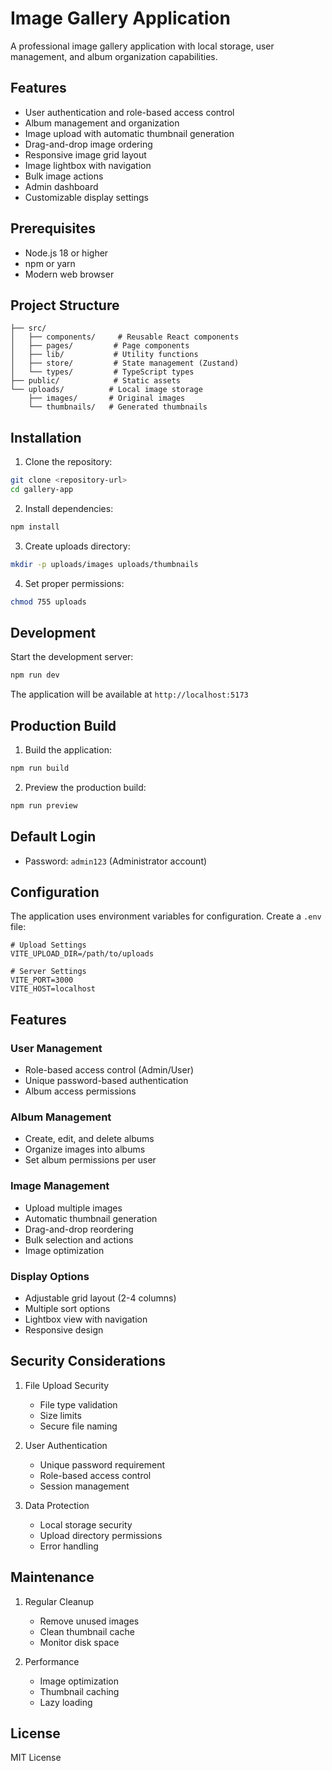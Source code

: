 # Image Gallery Application

A professional image gallery application with local storage, user management, and album organization capabilities.

## Features

- User authentication and role-based access control
- Album management and organization
- Image upload with automatic thumbnail generation
- Drag-and-drop image ordering
- Responsive image grid layout
- Image lightbox with navigation
- Bulk image actions
- Admin dashboard
- Customizable display settings

## Prerequisites

- Node.js 18 or higher
- npm or yarn
- Modern web browser

## Project Structure

```
├── src/
│   ├── components/     # Reusable React components
│   ├── pages/         # Page components
│   ├── lib/           # Utility functions
│   ├── store/         # State management (Zustand)
│   └── types/         # TypeScript types
├── public/            # Static assets
└── uploads/          # Local image storage
    ├── images/       # Original images
    └── thumbnails/   # Generated thumbnails
```

## Installation

1. Clone the repository:
```bash
git clone <repository-url>
cd gallery-app
```

2. Install dependencies:
```bash
npm install
```

3. Create uploads directory:
```bash
mkdir -p uploads/images uploads/thumbnails
```

4. Set proper permissions:
```bash
chmod 755 uploads
```

## Development

Start the development server:
```bash
npm run dev
```

The application will be available at `http://localhost:5173`

## Production Build

1. Build the application:
```bash
npm run build
```

2. Preview the production build:
```bash
npm run preview
```

## Default Login

- Password: `admin123` (Administrator account)

## Configuration

The application uses environment variables for configuration. Create a `.env` file:

```env
# Upload Settings
VITE_UPLOAD_DIR=/path/to/uploads

# Server Settings
VITE_PORT=3000
VITE_HOST=localhost
```

## Features

### User Management
- Role-based access control (Admin/User)
- Unique password-based authentication
- Album access permissions

### Album Management
- Create, edit, and delete albums
- Organize images into albums
- Set album permissions per user

### Image Management
- Upload multiple images
- Automatic thumbnail generation
- Drag-and-drop reordering
- Bulk selection and actions
- Image optimization

### Display Options
- Adjustable grid layout (2-4 columns)
- Multiple sort options
- Lightbox view with navigation
- Responsive design

## Security Considerations

1. File Upload Security
   - File type validation
   - Size limits
   - Secure file naming

2. User Authentication
   - Unique password requirement
   - Role-based access control
   - Session management

3. Data Protection
   - Local storage security
   - Upload directory permissions
   - Error handling

## Maintenance

1. Regular Cleanup
   - Remove unused images
   - Clean thumbnail cache
   - Monitor disk space

2. Performance
   - Image optimization
   - Thumbnail caching
   - Lazy loading

## License

MIT License